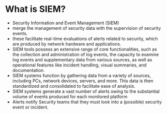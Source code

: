 # What is SIEM?
- Security Information and Event Management (SIEM)
- merge the management of security data with the supervision of security events.
- these facilitate real-time evaluations of alerts related to security, which are produced by network hardware and applications.
- SIEM tools possess an extensive range of core functionalities, such as the collection and administration of log events, the capacity to examine log events and supplementary data from various sources, as well as operational features like incident handling, visual summaries, and documentation.
- SIEM systems function by gathering data from a variety of sources, including PCs, network devices, servers, and more. This data is then standardized and consolidated to facilitate ease of analysis.
- SIEM systems generate a vast number of alerts owing to the substantial volume of events produced for each monitored platform
- Alerts notify Security teams that they must look into a (possible) security event or incident.